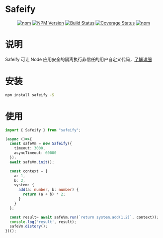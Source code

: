# Safeify

<div align="center">

[![npm](https://img.shields.io/npm/l/safeify.svg)](LICENSE.md)
[![NPM Version](https://img.shields.io/npm/v/safeify.svg)](https://www.npmjs.com/package/safeify)
[![Build Status](https://www.travis-ci.org/Houfeng/safeify.svg?branch=master)](https://www.travis-ci.org/Houfeng/safeify)
[![Coverage Status](https://coveralls.io/repos/github/Houfeng/safeify/badge.svg?branch=master)](https://coveralls.io/github/Houfeng/safeify?branch=master)
[![npm](https://img.shields.io/npm/dt/safeify.svg)](https://www.npmjs.com/package/safeify)

</div>

# 说明

Safeify 可让 Node 应用安全的隔离执行非信任的用户自定义代码，[了解详细](./doc.md)

# 安装

```sh
npm install safeify -S
```

# 使用

```ts
import { Safeify } from "safeify";

(async ()=>{
  const safeVm = new Safeify({
    timeout: 3000,
    asyncTimeout: 60000
  });
  await safeVm.init();

  const context = {
    a: 1,
    b: 2,
    system: {
      add(a: number, b: number) {
        return (a + b) * 2;
      }
    }
  };

  const result= await safeVm.run(`return system.add(1,2)`, context));
  console.log('result', result);
  safeVm.distory();
})();
```